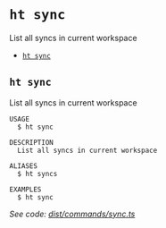 `ht sync`
=========

List all syncs in current workspace

* [`ht sync`](#ht-sync)

## `ht sync`

List all syncs in current workspace

```
USAGE
  $ ht sync

DESCRIPTION
  List all syncs in current workspace

ALIASES
  $ ht syncs

EXAMPLES
  $ ht sync
```

_See code: [dist/commands/sync.ts](https://github.com/StrongMonkey/cli/blob/v0.1.0/dist/commands/sync.ts)_
